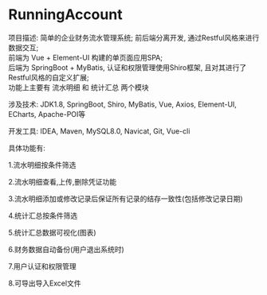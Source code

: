 # RunningAccount
项目描述:          简单的企业财务流水管理系统; 前后端分离开发, 通过Restful风格来进行数据交互;          
前端为 Vue + Element-UI 构建的单页面应用SPA;  
后端为 SpringBoot + MyBatis, 认证和权限管理使用Shiro框架, 且对其进行了Restful风格的自定义扩展;  
功能上主要有 流水明细 和 统计汇总 两个模块

涉及技术: JDK1.8, SpringBoot, Shiro, MyBatis, Vue, Axios, Element-UI, ECharts, Apache-POI等

开发工具: IDEA, Maven, MySQL8.0, Navicat, Git, Vue-cli

具体功能有:

1.流水明细按条件筛选

2.流水明细查看,上传,删除凭证功能

3.流水明细添加或修改记录后保证所有记录的结存一致性(包括修改记录日期)

4.统计汇总按条件筛选

5.统计汇总数据可视化(图表)

6.财务数据自动备份(用户退出系统时)

7.用户认证和权限管理

8.可导出导入Excel文件
